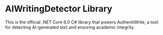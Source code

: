 # AIWritingDetector Library

This is the official .NET Core 6.0 C# library that powers AuthentiWrite, a tool for detecting AI-generated text and ensuring academic integrity.
